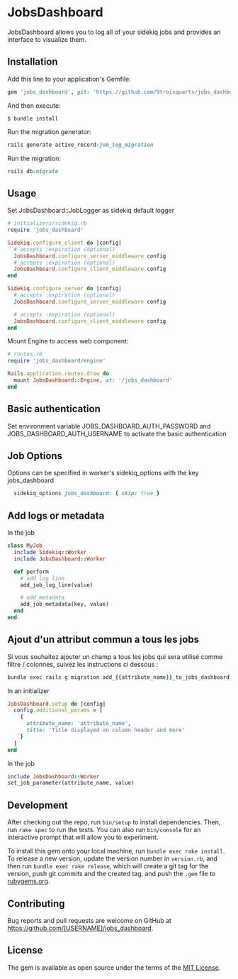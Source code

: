 # JobsDashboard

JobsDashboard allows you to log all of your sidekiq jobs and provides an interface to visualize them.

## Installation

Add this line to your application's Gemfile:

```ruby
gem 'jobs_dashboard', git: 'https://github.com/9troisquarts/jobs_dashboard'
```

And then execute:

    $ bundle install

Run the migration generator:

```ruby
rails generate active_record:job_log_migration
```

Run the migration:

```ruby
rails db:migrate
```
## Usage

Set JobsDashboard::JobLogger as sidekiq default logger

```ruby
# initializers/sidekiq.rb
require 'jobs_dashboard'

Sidekiq.configure_client do |config|
  # accepts :expiration (optional)
  JobsDashboard.configure_server_middleware config
  # accepts :expiration (optional)
  JobsDashboard.configure_client_middleware config
end

Sidekiq.configure_server do |config|
  # accepts :expiration (optional)
  JobsDashboard.configure_server_middleware config

  # accepts :expiration (optional)
  JobsDashboard.configure_client_middleware config
end
```

Mount Engine to access web component:

```ruby
# routes.rb
require 'jobs_dashboard/engine'

Rails.application.routes.draw do
  mount JobsDashboard::Engine, at: '/jobs_dashboard'
end
```

## Basic authentication

Set environment variable JOBS_DASHBOARD_AUTH_PASSWORD and JOBS_DASHBOARD_AUTH_USERNAME to activate the basic authentication

## Job Options

Options can be specified in worker's sidekiq_options with the key jobs_dashboard

```ruby
  sidekiq_options jobs_dashboard: { skip: true }
```

## Add logs or metadata

In the job
```ruby
class MyJob
  include Sidekiq::Worker
  include JobsDashboard::Worker

  def perform
    # add log line
    add_job_log_line(value)

    # add metadata
    add_job_metadata(key, value)
  end
end
```

## Ajout d'un attribut commun a tous les jobs

Si vous souhaitez ajouter un champ a tous les jobs qui sera utilisé comme filtre / colonnes, suivez les instructions ci dessous :

```ruby
bundle exec rails g migration add_{{attribute_name}}_to_jobs_dashboard_job_logs
```

In an initializer

```ruby
JobsDashboard.setup do |config|
  config.additional_params = [
    {
      attribute_name: 'attribute_name',
      title: 'Title displayed on column header and more'
    }
  ]
end
```

In the job
```ruby
include JobsDashboard::Worker
set_job_parameter(attribute_name, value)
```

## Development

After checking out the repo, run `bin/setup` to install dependencies. Then, run `rake spec` to run the tests. You can also run `bin/console` for an interactive prompt that will allow you to experiment.

To install this gem onto your local machine, run `bundle exec rake install`. To release a new version, update the version number in `version.rb`, and then run `bundle exec rake release`, which will create a git tag for the version, push git commits and the created tag, and push the `.gem` file to [rubygems.org](https://rubygems.org).

## Contributing

Bug reports and pull requests are welcome on GitHub at https://github.com/[USERNAME]/jobs_dashboard.

## License

The gem is available as open source under the terms of the [MIT License](https://opensource.org/licenses/MIT).
